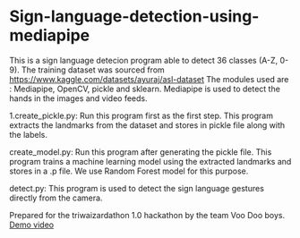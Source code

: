 # Sign-language-detection-using-mediapipe

This is a sign language detecion program able to detect 36 classes (A-Z, 0-9).
The training dataset was sourced from https://www.kaggle.com/datasets/ayuraj/asl-dataset
The modules used are : Mediapipe, OpenCV, pickle and sklearn. Mediapipe is used to detect the hands in the images and video feeds.

1.create_pickle.py:
Run this program first as the first step. 
This program extracts the landmarks from the dataset and stores in pickle file along with the labels.

create_model.py:
Run this program after generating the pickle file. 
This program trains a machine learning model using the extracted landmarks and stores in a .p file. We use Random Forest model for this purpose.

detect.py:
This program is used to detect the sign language gestures directly from the camera.


Prepared for the triwaizardathon 1.0 hackathon by the team Voo Doo boys. 
[Demo video](https://youtu.be/rs-0SuueIOs) 

